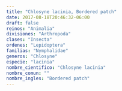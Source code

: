 ```yaml
---
title: "Chlosyne lacinia, Bordered patch"
date: 2017-08-18T20:46:32-06:00
draft: false
reinos: "Animalia"
divisiones: "Arthropoda"
clases: "Insecta"
ordenes: "Lepidoptera"
familias: "Nymphalidae"
generos: "Chlosyne"
especie: "lacinia"
nombre_cientifico: "Chlosyne lacinia"
nombre_comun: ""
nombre_ingles: "Bordered patch"
---
```

